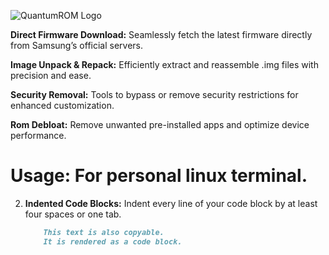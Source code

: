 ![QuantumROM Logo](QuantumROM/logo/QuantumROM.jpg)

**Direct Firmware Download:**
Seamlessly fetch the latest firmware directly from Samsung’s official servers.

**Image Unpack & Repack:**
 Efficiently extract and reassemble .img files with precision and ease.

**Security Removal:**
Tools to bypass or remove security restrictions for enhanced customization.

**Rom Debloat:**
Remove unwanted pre-installed apps and optimize device performance.

# Usage: For personal linux terminal.

2.  **Indented Code Blocks:** Indent every line of your code block by at least four spaces or one tab.

    ```markdown
        This text is also copyable.
        It is rendered as a code block.

